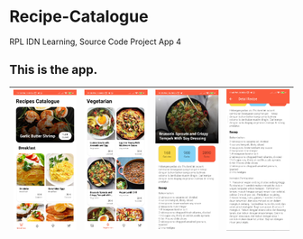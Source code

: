 # Recipe-Catalogue
RPL IDN Learning, Source Code Project App 4

## This is the app.
| <img src="/images/ss_1.png"> | <img src="/images/ss_2.png"> | <img src="/images/ss_3.png"> | <img src="/images/ss_4.png"> |
| :--: | :--: | :--: | :--: |
